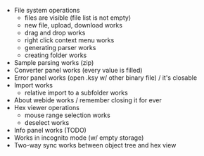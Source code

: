 - File system operations
  - files are visible (file list is not empty)
  - new file, upload, download works
  - drag and drop works
  - right click context menu works
  - generating parser works
  - creating folder works
- Sample parsing works (zip)
- Converter panel works (every value is filled)
- Error panel works (open .ksy w/ other binary file) / it's closable
- Import works
  - relative import to a subfolder works
- About webide works / remember closing it for ever
- Hex viewer operations
  - mouse range selection works
  - deselect works
- Info panel works (TODO)
- Works in incognito mode (w/ empty storage)
- Two-way sync works between object tree and hex view
